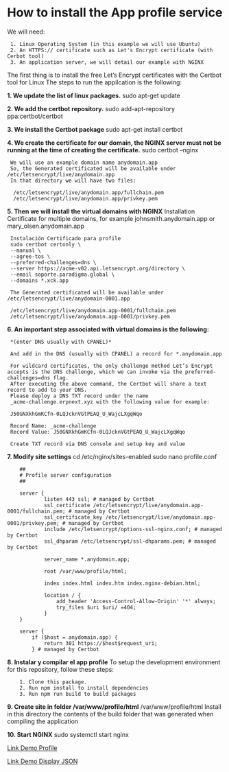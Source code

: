 # How to install the App profile service

We will need:

     1. Linux Operating System (in this example we will use Ubuntu)
     2. An HTTPS:// certificate such as Let's Encrypt certificate (with Cerbot tool)
     3. An application server, we will detail our example with NGINX

The first thing is to install the free Let’s Encrypt certificates with the Certbot tool for Linux
The steps to run the appilcation is the following:

**1. We update the list of linux packages.**
     sudo apt-get update

**2. We add the certbot repository.**
     sudo add-apt-repository ppa:certbot/certbot

**3. We install the Certbot package**
     sudo apt-get install certbot

**4. We create the certificate for our domain, the NGINX server must not be running at the time of creating the certificate.**
     sudo certbot –nginx

     We will use an example domain name anydomain.app
     So, the Generated certificated will be available under /etc/letsencrypt/live/anydomain.app
     In that directory we will have two files:

      /etc/letsencrypt/live/anydomain.app/fullchain.pem
      /etc/letsencrypt/live/anydomain.app/privkey.pem

**5. Then we will install the virtual domains with NGINX**
     Installation Certificate for multiple domains, for example johnsmith.anydomain.app or mary_olsen.anydomain.app

     Instalación Certificado para profile
     sudo certbot certonly \
     --manual \
     --agree-tos \
     --preferred-challenges=dns \
     --server https://acme-v02.api.letsencrypt.org/directory \
     --email soporte.paradigma.global \
     --domains *.xck.app
     
     The Generated certificated will be available under /etc/letsencrypt/live/anydomain-0001.app

     /etc/letsencrypt/live/anydomain.app-0001/fullchain.pem
     /etc/letsencrypt/live/anydomain.app-0001/privkey.pem

**6. An important step associated with virtual domains is the following:**

     *(enter DNS usually with CPANEL)*

     And add in the DNS (usually with CPANEL) a record for *.anydomain.app

     For wildcard certificates, the only challenge method Let’s Encrypt accepts is the DNS challenge, which we can invoke via the preferred-challenges=dns flag.
     After executing the above command, the Certbot will share a text record to add to your DNS.
     Please deploy a DNS TXT record under the name
     _acme-challenge.erpnext.xyz with the following value for example:

     J50GNXkhGmKCfn-0LQJcknVGtPEAQ_U_WajcLXgqWqo

     Record Name: _acme-challenge
     Record Value: J50GNXkhGmKCfn-0LQJcknVGtPEAQ_U_WajcLXgqWqo

     Create TXT record via DNS console and setup key and value

**7. Modify site settings**
     cd /etc/nginx/sites-enabled
     sudo nano profile.conf

        ##
        # Profile server configuration
        ##

        server {
                listen 443 ssl; # managed by Certbot
                ssl_certificate /etc/letsencrypt/live/anydomain.app-0001/fullchain.pem; # managed by Certbot
                ssl_certificate_key /etc/letsencrypt/live/anydomain.app-0001/privkey.pem; # managed by Certbot
                include /etc/letsencrypt/options-ssl-nginx.conf; # managed by Certbot
                ssl_dhparam /etc/letsencrypt/ssl-dhparams.pem; # managed by Certbot

                server_name *.anydomain.app;

                root /var/www/profile/html;

                index index.html index.htm index.nginx-debian.html;

                location / {
                    add_header 'Access-Control-Allow-Origin' '*' always;
                    try_files $uri $uri/ =404;
                }
        }

        server {
            if ($host = anydomain.app) {
                return 301 https://$host$request_uri;
            } # managed by Certbot

**8. Instalar y compilar el app profile**
     To setup the development environment for this repository, follow these steps:

        1. Clone this package.
        2. Run npm install to install dependencies
        3. Run npm run build to build packages

**9. Create site in folder /var/www/profile/html**
      /var/www/profile/html
      Install in this directory the contents of the build folder that was generated when compiling the application

**10. Start NGINX**
      sudo systemctl start nginx

[Link Demo Profile](https://support.xck.app)

[Link Demo Display JSON](https://support.xck.app?profile)
